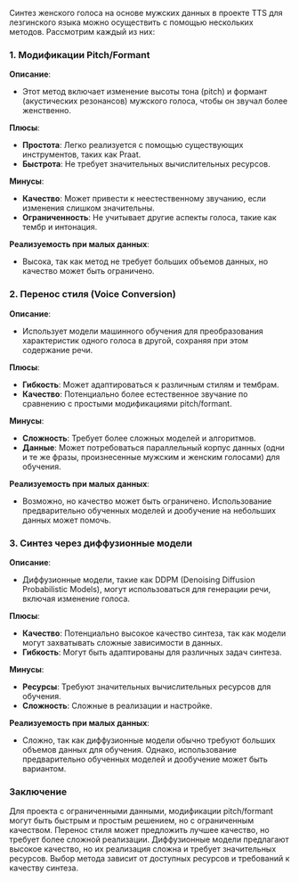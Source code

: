 Синтез женского голоса на основе мужских данных в проекте TTS для лезгинского языка можно осуществить с помощью нескольких методов. Рассмотрим каждый из них:

### 1. Модификации Pitch/Formant

**Описание**: 
- Этот метод включает изменение высоты тона (pitch) и формант (акустических резонансов) мужского голоса, чтобы он звучал более женственно.

**Плюсы**:
- **Простота**: Легко реализуется с помощью существующих инструментов, таких как Praat.
- **Быстрота**: Не требует значительных вычислительных ресурсов.

**Минусы**:
- **Качество**: Может привести к неестественному звучанию, если изменения слишком значительны.
- **Ограниченность**: Не учитывает другие аспекты голоса, такие как тембр и интонация.

**Реализуемость при малых данных**:
- Высока, так как метод не требует больших объемов данных, но качество может быть ограничено.

### 2. Перенос стиля (Voice Conversion)

**Описание**:
- Использует модели машинного обучения для преобразования характеристик одного голоса в другой, сохраняя при этом содержание речи.

**Плюсы**:
- **Гибкость**: Может адаптироваться к различным стилям и тембрам.
- **Качество**: Потенциально более естественное звучание по сравнению с простыми модификациями pitch/formant.

**Минусы**:
- **Сложность**: Требует более сложных моделей и алгоритмов.
- **Данные**: Может потребоваться параллельный корпус данных (одни и те же фразы, произнесенные мужским и женским голосами) для обучения.

**Реализуемость при малых данных**:
- Возможно, но качество может быть ограничено. Использование предварительно обученных моделей и дообучение на небольших данных может помочь.

### 3. Синтез через диффузионные модели

**Описание**:
- Диффузионные модели, такие как DDPM (Denoising Diffusion Probabilistic Models), могут использоваться для генерации речи, включая изменение голоса.

**Плюсы**:
- **Качество**: Потенциально высокое качество синтеза, так как модели могут захватывать сложные зависимости в данных.
- **Гибкость**: Могут быть адаптированы для различных задач синтеза.

**Минусы**:
- **Ресурсы**: Требуют значительных вычислительных ресурсов для обучения.
- **Сложность**: Сложные в реализации и настройке.

**Реализуемость при малых данных**:
- Сложно, так как диффузионные модели обычно требуют больших объемов данных для обучения. Однако, использование предварительно обученных моделей и дообучение может быть вариантом.

### Заключение

Для проекта с ограниченными данными, модификации pitch/formant могут быть быстрым и простым решением, но с ограниченным качеством. Перенос стиля может предложить лучшее качество, но требует более сложной реализации. Диффузионные модели предлагают высокое качество, но их реализация сложна и требует значительных ресурсов. Выбор метода зависит от доступных ресурсов и требований к качеству синтеза.
